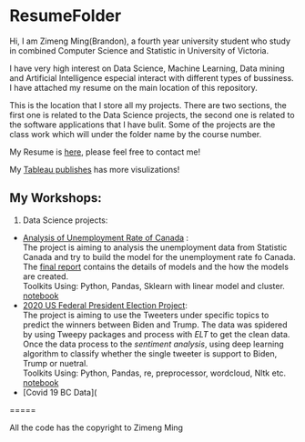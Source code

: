 # ResumeFolder

Hi, I am Zimeng Ming(Brandon), a fourth year university student who study in combined Computer Science and Statistic in University of Victoria.

I have very high interest on Data Science, Machine Learning, Data mining and Artificial Intelligence especial interact with different types of bussiness. I have attached my resume on the main location of this repository. 

This is the location that I store all my projects. There are two sections, the first one is related to the Data Science projects, the second one is related to the software applications that I have bulit.  Some of the projects are the class work which will under the folder name by the course number. 

My Resume is [here](https://github.com/Brandon0916/ResumeFolder/blob/main/Zimeng%20Ming(Resume)%20.pdf), please feel free to contact me! 

My [Tableau publishes](https://public.tableau.com/app/profile/zimeng.ming) has more visulizations! 

## My Workshops:


1. Data Science projects: 
  *  [Analysis of Unemployment Rate of Canada](https://github.com/Brandon0916/ResumeFolder/blob/main/DataScience/SENG_474_Data_Mining/Predict_Unemployment_rate_of_Canada) : \
      The project is aiming to analysis the unemployment data from Statistic Canada and try to build the model for the unemployment rate fo Canada. The [final report]((https://github.com/Brandon0916/ResumeFolder/blob/main/DataScience/SENG_474_Data_Mining/Predict_Unemployment_rate_of_Canada/474Final_Report.pdf)) contains the details of models and the how the models are created.\
      Toolkits Using:  Python, Pandas, Sklearn with linear model and cluster. \
      [notebook](https://github.com/Brandon0916/ResumeFolder/blob/main/DataScience/SENG_474_Data_Mining/Predict_Unemployment_rate_of_Canada/474_project_code.ipynb) 
  *  [2020 US Federal President Election Project](https://github.com/Brandon0916/ResumeFolder/tree/main/DataScience/2020_Election_Data): \
       The project is aiming to  use the Tweeters under specific topics to predict the winners between Biden and Trump. The data was spidered by using Tweepy packages and process with *ELT* to get the clean data.  Once the data process to the *sentiment analysis*, using deep learning algorithm to classify whether the single tweeter is support to Biden, Trump or nuetral. \
       Toolkits Using: Python, Pandas, re, preprocessor, wordcloud, Nltk etc. \
       [notebook](https://github.com/Brandon0916/ResumeFolder/blob/main/DataScience/2020_Election_Data/.ipynb_checkpoints/2020%20Elecion%20Data%20Analysis-checkpoint.ipynb)
  *  [Covid 19 BC Data](
        




=====

All the code has the copyright to Zimeng Ming
